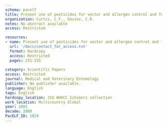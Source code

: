 ```yaml
---
schema: pacelf
title: Present use of pesticides for vector and allergen control and future requirements
organization: Curtis, C.F., Davies, C.R.
notes: No abstract available
access: Restricted

resources:
- name: Present use of pesticides for vector and allergen control and future requirements
  url: '/docs/contact_for_access.txt'
  format: Hardcopy
  access: Restricted
  pages: 231-235
 
category: Scientific Papers
access: Restricted
journal: Medical and Veterinary Entomology
publisher: No publisher available. 
language: English 
tags: English 
hardcopy_location: JCU WHOCC Ichimori collection 
work_location: Multicountry Global
year: 2001
decade: 2000
PacELF_ID: 1829
---
```

